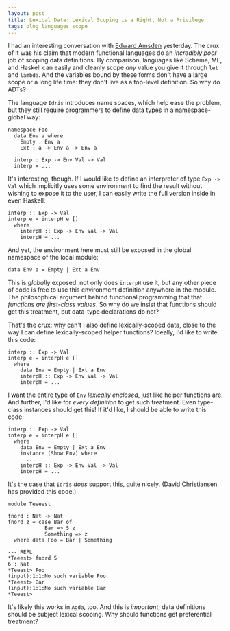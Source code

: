 ```yaml
---
layout: post
title: Lexical Data: Lexical Scoping is a Right, Not a Privilege
tags: blog languages scope
---
```

I had an interesting conversation with 
[Edward Amsden](http://www.edwardamsden.com/) yesterday. 
The crux of it was his claim that modern functional languages do an
*incredibly poor* job of scoping data definitions. By comparison, languages
like Scheme, ML, and Haskell can easily and cleanly scope *any* value you
give it through `let` and `lambda`. And the variables bound by these forms
don't have a large scope or a long life time: they don't live as a top-level
definition. So why do ADTs?

The language `Idris` introduces name spaces, which help ease the problem,
but they still require programmers to define data types in a
namespace-global way:

    namespace Foo
      data Env a where
        Empty : Env a
        Ext : a -> Env a -> Env a
     
      interp : Exp -> Env Val -> Val
      interp = ...

It's interesting, though. If I would like to define an interpreter of type
`Exp -> Val` which implicitly uses some environment to find the result
without wishing to expose it to the user, I can easily write the full
version inside in even Haskell:  

    interp :: Exp -> Val
    interp e = interpH e []
      where
        interpH :: Exp -> Env Val -> Val
        interpH = ...

And yet, the environment here must still be exposed in the global namespace
of the local module:

    data Env a = Empty | Ext a Env

This is *globally* exposed: not only does `interpH` use it, but any other piece
of code is free to use this environment definition anywhere in the module.
The philosophical argument behind functional programming that that
*functions are first-class values*. So why do we insist that functions
should get this treatment, but data-type declarations do not? 

That's the crux: why can't I also define lexically-scoped data, close to the
way I can define lexically-scoped helper functions? Ideally, I'd like to
write this code:

    interp :: Exp -> Val
    interp e = interpH e []
      where
        data Env = Empty | Ext a Env
        interpH :: Exp -> Env Val -> Val
        interpH = ...

I want the entire type of `Env` *lexically enclosed*, just like helper
functions are. And further, I'd like for *every definition* to get such
treatment. Even type-class instances should get this! If it'd like, I should
be able to write this code:

    interp :: Exp -> Val
    interp e = interpH e []
      where
        data Env = Empty | Ext a Env
        instance (Show Env) where
          ...
        interpH :: Exp -> Env Val -> Val
        interpH = ...

It's the case that `Idris` *does* support this, quite nicely. (David
Christiansen has provided this code.)

    module Teeeest

    fnord : Nat -> Nat
    fnord z = case Bar of
                Bar => S z
                Something => z
      where data Foo = Bar | Something

    --- REPL
    *Teeest> fnord 5
    6 : Nat
    *Teeest> Foo
    (input):1:1:No such variable Foo
    *Teeest> Bar
    (input):1:1:No such variable Bar
    *Teeest> 

It's likely this works in `Agda`, too. And this is *important*; data
definitions should be subject lexical scoping. Why should functions get
preferential treatment?
